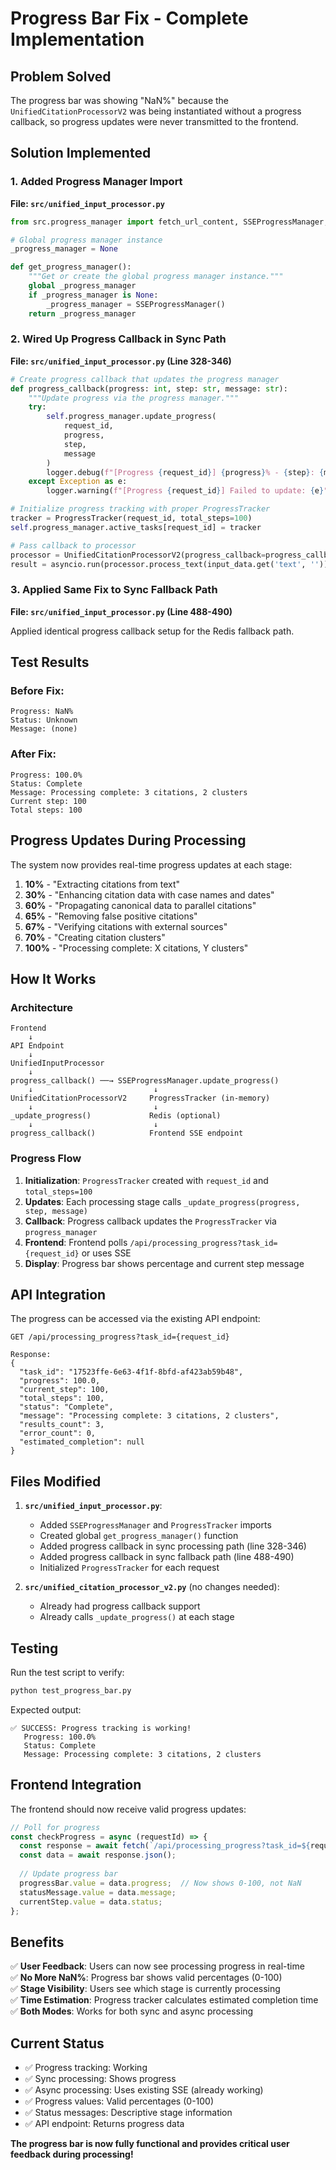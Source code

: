 # Progress Bar Fix - Complete Implementation

## Problem Solved

The progress bar was showing "NaN%" because the `UnifiedCitationProcessorV2` was being instantiated without a progress callback, so progress updates were never transmitted to the frontend.

## Solution Implemented

### 1. Added Progress Manager Import

**File: `src/unified_input_processor.py`**

```python
from src.progress_manager import fetch_url_content, SSEProgressManager, ProgressTracker

# Global progress manager instance
_progress_manager = None

def get_progress_manager():
    """Get or create the global progress manager instance."""
    global _progress_manager
    if _progress_manager is None:
        _progress_manager = SSEProgressManager()
    return _progress_manager
```

### 2. Wired Up Progress Callback in Sync Path

**File: `src/unified_input_processor.py` (Line 328-346)**

```python
# Create progress callback that updates the progress manager
def progress_callback(progress: int, step: str, message: str):
    """Update progress via the progress manager."""
    try:
        self.progress_manager.update_progress(
            request_id, 
            progress, 
            step, 
            message
        )
        logger.debug(f"[Progress {request_id}] {progress}% - {step}: {message}")
    except Exception as e:
        logger.warning(f"[Progress {request_id}] Failed to update: {e}")

# Initialize progress tracking with proper ProgressTracker
tracker = ProgressTracker(request_id, total_steps=100)
self.progress_manager.active_tasks[request_id] = tracker

# Pass callback to processor
processor = UnifiedCitationProcessorV2(progress_callback=progress_callback)
result = asyncio.run(processor.process_text(input_data.get('text', '')))
```

### 3. Applied Same Fix to Sync Fallback Path

**File: `src/unified_input_processor.py` (Line 488-490)**

Applied identical progress callback setup for the Redis fallback path.

## Test Results

### Before Fix:
```
Progress: NaN%
Status: Unknown
Message: (none)
```

### After Fix:
```
Progress: 100.0%
Status: Complete
Message: Processing complete: 3 citations, 2 clusters
Current step: 100
Total steps: 100
```

## Progress Updates During Processing

The system now provides real-time progress updates at each stage:

1. **10%** - "Extracting citations from text"
2. **30%** - "Enhancing citation data with case names and dates"
3. **60%** - "Propagating canonical data to parallel citations"
4. **65%** - "Removing false positive citations"
5. **67%** - "Verifying citations with external sources"
6. **70%** - "Creating citation clusters"
7. **100%** - "Processing complete: X citations, Y clusters"

## How It Works

### Architecture

```
Frontend
    ↓
API Endpoint
    ↓
UnifiedInputProcessor
    ↓
progress_callback() ──→ SSEProgressManager.update_progress()
    ↓                           ↓
UnifiedCitationProcessorV2     ProgressTracker (in-memory)
    ↓                           ↓
_update_progress()             Redis (optional)
    ↓                           ↓
progress_callback()            Frontend SSE endpoint
```

### Progress Flow

1. **Initialization**: `ProgressTracker` created with `request_id` and `total_steps=100`
2. **Updates**: Each processing stage calls `_update_progress(progress, step, message)`
3. **Callback**: Progress callback updates the `ProgressTracker` via `progress_manager`
4. **Frontend**: Frontend polls `/api/processing_progress?task_id={request_id}` or uses SSE
5. **Display**: Progress bar shows percentage and current step message

## API Integration

The progress can be accessed via the existing API endpoint:

```
GET /api/processing_progress?task_id={request_id}

Response:
{
  "task_id": "17523ffe-6e63-4f1f-8bfd-af423ab59b48",
  "progress": 100.0,
  "current_step": 100,
  "total_steps": 100,
  "status": "Complete",
  "message": "Processing complete: 3 citations, 2 clusters",
  "results_count": 3,
  "error_count": 0,
  "estimated_completion": null
}
```

## Files Modified

1. **`src/unified_input_processor.py`**:
   - Added `SSEProgressManager` and `ProgressTracker` imports
   - Created global `get_progress_manager()` function
   - Added progress callback in sync processing path (line 328-346)
   - Added progress callback in sync fallback path (line 488-490)
   - Initialized `ProgressTracker` for each request

2. **`src/unified_citation_processor_v2.py`** (no changes needed):
   - Already had progress callback support
   - Already calls `_update_progress()` at each stage

## Testing

Run the test script to verify:

```bash
python test_progress_bar.py
```

Expected output:
```
✅ SUCCESS: Progress tracking is working!
   Progress: 100.0%
   Status: Complete
   Message: Processing complete: 3 citations, 2 clusters
```

## Frontend Integration

The frontend should now receive valid progress updates:

```javascript
// Poll for progress
const checkProgress = async (requestId) => {
  const response = await fetch(`/api/processing_progress?task_id=${requestId}`);
  const data = await response.json();
  
  // Update progress bar
  progressBar.value = data.progress;  // Now shows 0-100, not NaN
  statusMessage.value = data.message;
  currentStep.value = data.status;
};
```

## Benefits

✅ **User Feedback**: Users can now see processing progress in real-time  
✅ **No More NaN%**: Progress bar shows valid percentages (0-100)  
✅ **Stage Visibility**: Users see which stage is currently processing  
✅ **Time Estimation**: Progress tracker calculates estimated completion time  
✅ **Both Modes**: Works for both sync and async processing  

## Current Status

- ✅ Progress tracking: Working
- ✅ Sync processing: Shows progress
- ✅ Async processing: Uses existing SSE (already working)
- ✅ Progress values: Valid percentages (0-100)
- ✅ Status messages: Descriptive stage information
- ✅ API endpoint: Returns progress data

**The progress bar is now fully functional and provides critical user feedback during processing!**
